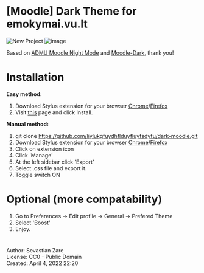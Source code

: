 # [Moodle] Dark Theme for emokymai.vu.lt

![New Project](https://user-images.githubusercontent.com/26182157/161755141-23048e45-b42c-4f85-a634-5728da804850.png)
![image](https://user-images.githubusercontent.com/26182157/161785664-8db3a712-9a61-49df-92eb-bf0a502b822e.png)




Based on <a href="https://github.com/deionmenor/moodle-night-mode">ADMU Moodle Night Mode</a> and  <a href="https://github.com/GioIacca9/Moodle-Dark">Moodle-Dark</a>, thank you!
# Installation 
  **Easy method:** <br>
  1. Download Stylus extension for your browser <a href="https://chrome.google.com/webstore/detail/stylus/clngdbkpkpeebahjckkjfobafhncgmne?hl=en">Chrome</a>/<a href="https://addons.mozilla.org/en-US/firefox/addon/styl-us/">Firefox</a>
  2. Visit <a href="https://userstyles.world/style/4009/moodle-emokimay-dark-theme-vu-lt">this</a> page and click Install.<br>

  **Manual method:** <br>
  1. git clone https://github.com/liylukgfuydhflduyfluyfsdyfu/dark-moodle.git
  2. Download Stylus extension for your browser <a href="https://chrome.google.com/webstore/detail/stylus/clngdbkpkpeebahjckkjfobafhncgmne?hl=en">Chrome</a>/<a href="https://addons.mozilla.org/en-US/firefox/addon/styl-us/">Firefox</a>
  3. Click on extension icon
  4. Click 'Manage'
  5. At the left sidebar click 'Export'
  6. Select .css file and export it.
  7. Toggle switch ON<br>

# Optional (more compatability) 
1. Go to Preferences -> Edit profile -> General -> Prefered Theme
2. Select 'Boost'
3. Enjoy.

#
Author: Sevastian Zare <br>
License: CC0 - Public Domain <br>
Created: April 4, 2022 22:20


